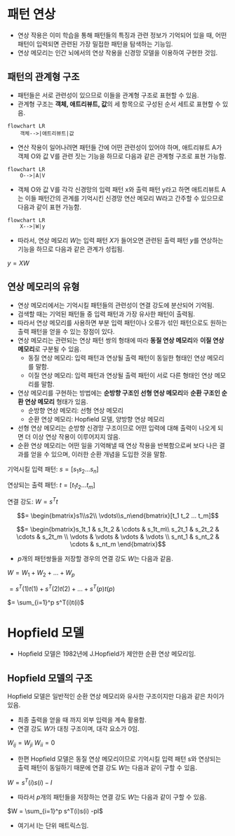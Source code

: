 # 패턴 연상
- 연상 작용은 이미 학습을 통해 패턴들의 특징과 관련 정보가 기억되어 있을 때, 어떤 패턴이 입력되면 관련된 가장 밀접한 패턴을 탐색하는 기능임.
- 연상 메모리는 인간 뇌에서의 연상 작용을 신경망 모델을 이용하여 구현한 것임.

## 패턴의 관계형 구조
- 패턴들은 서로 관련성이 있으므로 이들을 관계형 구조로 표현할 수 있음.
- 관계형 구조는 **객체, 애트리뷰트, 값**의 세 항목으로 구성된 순서 세트로 표현할 수 있음.

```mermaid
flowchart LR
	객체-->|애트리뷰트|값
```
- 연산 작용이 일어나려면 패턴들 간에 어떤 관련성이 있어야 하며, 애트리뷰트 A가 객체 O와 값 V를 관련 짓는 기능을 하므로 다음과 같은 관계형 구조로 표현 가능함.

```mermaid
flowchart LR
	O-->|A|V
```
- 객체 O와 값 V를 각각 신경망의 입력 패턴 x와 출력 패턴 y라고 하면 애트리뷰트 A는 이들 패턴간의 관계를 기억시킨 신경망 연산 메모리 W라고 간주할 수 있으므로 다음과 같이 표현 가능함.

```mermaid
flowchart LR
	X-->|W|y
```
- 따라서, 연상 메모리 $W$는 입력 패턴 $X$가 들어오면 관련된 출력 패턴 $y$를 연상하는 기능을 하므로 다음과 같은 관계가 성립됨.

$y = XW$

## 연상 메모리의 유형
- 연상 메모리에서는 기억시킬 패턴들의 관련성이 연결 강도에 분산되어 기억됨.
- 검색할 때는 기억된 패턴들 중 입력 패턴과 가장 유사한 패턴이 출력됨.
- 따라서 연상 메모리를 사용하면 부분 입력 패턴이나 오류가 섞인 패턴으로도 원하는 출력 패턴을 얻을 수 있는 장점이 있다.
- 연상 메모리는 관련되는 연상 패턴 쌍의 형태에 따라 **동질 연상 메모리**와 **이질 연상 메모리**로 구분될 수 있음.
	- 동질 연상 메모리: 입력 패턴과 연상될 출력 패턴이 동일한 형태인 연상 메모리를 말함.
	- 이질 연상 메모리: 입력 패턴과 연상될 출력 패턴이 서로 다른 형태인 연상 메모리를 말함.
- 연상 메모리를 구현하는 방법에는 **순방향 구조인 선형 연상 메모리**와 **순환 구조인 순환 연상 메모리** 형태가 있음.
	- 순방향 연상 메모리: 선형 연상 메모리
	- 순환 연상 메모리: Hopfield 모델, 양방향 연상 메모리
- 선형 연상 메모리는 순방향 신경망 구조이므로 어떤 입력에 대해 출력이 나오게 되면 더 이상 연상 작용이 이루어지지 않음.
- 순환 연상 메모리는 어떤 일을 기억해낼 때 연상 작용을 반복함으로써 보다 나은 결과를 얻을 수 있으며, 이러한 순환 개념을 도입한 것을 말함.

기억시킬 입력 패턴: $s = [s_1 s_2 ... s_n]$

연상되는 출력 패턴: $t = [t_1 t_2 ... t_m]$

연결 강도: $W = s^Tt$ 

$$= \begin{bmatrix}s1\\s2\\ \vdots\\s_n\end{bmatrix}[t_1 t_2 ... t_m]$$

$$= \begin{bmatrix}s_1t_1 & s_1t_2 & \cdots & s_1t_m\\ s_2t_1 & s_2t_2 & \cdots & s_2t_m \\ \vdots & \vdots & \vdots & \vdots \\ s_nt_1 & s_nt_2 & \cdots & s_nt_m \end{bmatrix}$$

- $p$개의 패턴쌍들을 저장할 경우의 연결 강도 $W$는 다음과 같음.

$W = W_1 + W_2 + ... + W_p$

$= s^T(1)t(1) + s^T(2)t(2) + ... + s^T(p)t(p)$

$= \sum_{i=1}^p s^T(i)t(i)$

# Hopfield 모델
- Hopfield 모델은 1982년에 J.Hopfield가 제안한 순환 연상 메모리임.

## Hopfield 모델의 구조
Hopfield 모델은 일반적인 순환 연상 메모리와 유사한 구조이지만 다음과 같은 차이가 있음.
- 최종 출력을 얻을 때 까지 외부 입력을 계속 활용함.
- 연결 강도 $W$가 대칭 구조이며, 대각 요소가 0임.

$W_{ij} = W_{ji}$
$W_{ii} = 0$

- 한편 Hopfield 모델은 동질 연상 메모리이므로 기억시킬 입력 패턴 s와 연상되는 출력 패턴이 동일하기 때문에 연결 강도 $W$는 다음과 같이 구할 수 있음.

$W = s^T(i)s(i) - I$

- 따라서 $p$개의 패턴들을 저장하는 연결 강도 $W$는 다음과 같이 구할 수 있음.

$W = \sum_{i=1}^p s^T(i)s(i) -pI$

- 여기서 I는 단위 매트릭스임.